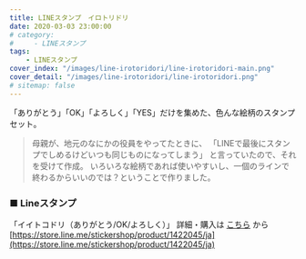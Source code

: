 ```yaml
---
title: LINEスタンプ　イロトリドリ
date: 2020-03-03 23:00:00
# category:
#     - LINEスタンプ
tags:
    - LINEスタンプ
cover_index: "/images/line-irotoridori/line-irotoridori-main.png"
cover_detail: "/images/line-irotoridori/line-irotoridori.png"
# sitemap: false
---
```


「ありがとう」「OK」「よろしく」「YES」だけを集めた、色んな絵柄のスタンプセット。

> 母親が、地元のなにかの役員をやってたときに、
> 「LINEで最後にスタンプでしめるけどいつも同じものになってしまう」
> と言っていたので、それを受けて作成。
> いろいろな絵柄であれば使いやすいし、一個のラインで終わるからいいのでは？ということで作りました。



### ■ Lineスタンプ

「イイトコドリ（ありがとう/OK/よろしく）」
詳細・購入は [こちら](https://store.line.me/stickershop/product/1422045/ja) から
[https://store.line.me/stickershop/product/1422045/ja](https://store.line.me/stickershop/product/1422045/ja)

